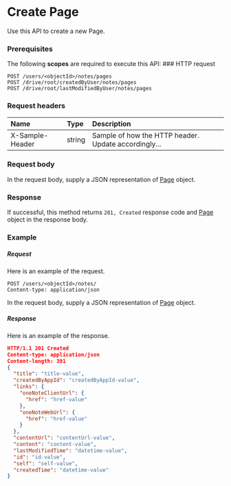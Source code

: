 # Create Page

Use this API to create a new Page.
### Prerequisites
The following **scopes** are required to execute this API: ### HTTP request
<!-- { "blockType": "ignored" } -->
```http
POST /users/<objectId>/notes/pages
POST /drive/root/createdByUser/notes/pages
POST /drive/root/lastModifiedByUser/notes/pages

```
### Request headers
| Name       | Type | Description|
|:---------------|:--------|:----------|
| X-Sample-Header  | string  | Sample of how the HTTP header. Update accordingly...|

### Request body
In the request body, supply a JSON representation of [Page](../resources/page.md) object.


### Response
If successful, this method returns `201, Created` response code and [Page](../resources/page.md) object in the response body.

### Example
##### Request
Here is an example of the request.
<!-- {
  "blockType": "request",
  "name": "create_page_from_notes"
}-->
```http
POST /users/<objectId>/notes/
Content-type: application/json
```
In the request body, supply a JSON representation of [Page](../resources/page.md) object.
##### Response
Here is an example of the response.
<!-- {
  "blockType": "response",
  "truncated": false,
  "@odata.type": "page"
} -->
```json
HTTP/1.1 201 Created
Content-type: application/json
Content-length: 391
{
  "title": "title-value",
  "createdByAppId": "createdByAppId-value",
  "links": {
    "oneNoteClientUrl": {
      "href": "href-value"
    },
    "oneNoteWebUrl": {
      "href": "href-value"
    }
  },
  "contentUrl": "contentUrl-value",
  "content": "content-value",
  "lastModifiedTime": "datetime-value",
  "id": "id-value",
  "self": "self-value",
  "createdTime": "datetime-value"
}
```

<!-- uuid: d85d1cf0-4634-4236-81e5-2f31f6be2078
2015-10-15 04:04:57 UTC -->
<!-- {
  "type": "#page.annotation",
  "description": "Create Page",
  "keywords": "",
  "section": "documentation",
  "tocPath": ""
}-->